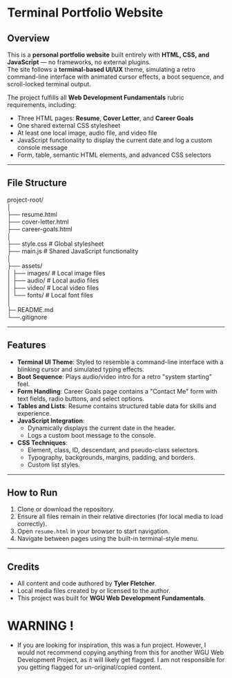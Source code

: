 # Terminal Portfolio Website

## Overview
This is a **personal portfolio website** built entirely with **HTML, CSS, and JavaScript** — no frameworks, no external plugins.  
The site follows a **terminal-based UI/UX** theme, simulating a retro command-line interface with animated cursor effects, a boot sequence, and scroll-locked terminal output.

The project fulfills all **Web Development Fundamentals** rubric requirements, including:
- Three HTML pages: **Resume**, **Cover Letter**, and **Career Goals**
- One shared external CSS stylesheet
- At least one local image, audio file, and video file
- JavaScript functionality to display the current date and log a custom console message
- Form, table, semantic HTML elements, and advanced CSS selectors

---

## File Structure
project-root/ \
│ \
├── resume.html \
├── cover-letter.html \
├── career-goals.html \
│ \
├── style.css # Global stylesheet \
├── main.js # Shared JavaScript functionality \
│ \
├── assets/ \
│ ├── images/ # Local image files \
│ ├── audio/ # Local audio files \
│ ├── video/ # Local video files \
│ └── fonts/ # Local font files \
│ \
├─ README.md \
└──.gitignore 


---

## Features
- **Terminal UI Theme**: Styled to resemble a command-line interface with a blinking cursor and simulated typing effects.
- **Boot Sequence**: Plays audio/video intro for a retro "system starting" feel.
- **Form Handling**: Career Goals page contains a "Contact Me" form with text fields, radio buttons, and select options.
- **Tables and Lists**: Resume contains structured table data for skills and experience.
- **JavaScript Integration**:
  - Dynamically displays the current date in the header.
  - Logs a custom boot message to the console.
- **CSS Techniques**:
  - Element, class, ID, descendant, and pseudo-class selectors.
  - Typography, backgrounds, margins, padding, and borders.
  - Custom list styles.

---

## How to Run
1. Clone or download the repository.
2. Ensure all files remain in their relative directories (for local media to load correctly).
3. Open `resume.html` in your browser to start navigation.
4. Navigate between pages using the built-in terminal-style menu.

---

## Credits
- All content and code authored by **Tyler Fletcher**.
- Local media files created by or licensed to the author.
- This project was built for **WGU Web Development Fundamentals**.


# WARNING !
- If you are looking for inspiration, this was a fun project. However, I would not recommend copying anything from this for another WGU Web Development Project, as it will likely get flagged. I am not responsible for you getting flagged for un-original/copied content. 
